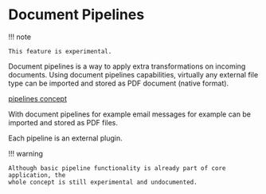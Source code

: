 # Document Pipelines


!!! note

    This feature is experimental.

Document pipelines is a way to apply extra transformations on incoming
documents. Using document pipelines capabilities, virtually any external file
type can be imported and stored as PDF
document (native format).

[pipelines concept](../img/user-manual/document-pipelines/document-pipelines-concept.svg)


With document pipelines for example email messages for example can be imported
and stored as PDF files.

Each pipeline is an external plugin.


!!! warning

    Although basic pipeline functionality is already part of core application, the
    whole concept is still experimental and undocumented.